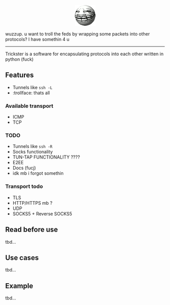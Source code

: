 <div align="center"><img src=".github/images/mister_trickster.gif"/></div>

wuzzup. u want to troll the feds by wrapping some packets into other protocols? I have somethin 4 u 

---
Trickster is a software for encapsulating protocols into each other written in python (fuck)

## Features
- Tunnels like `ssh -L`
- :trollface: thats all

### Available transport
- ICMP
- TCP

### TODO
- Tunnels like `ssh -R`
- Socks functionality
- TUN-TAP FUNCTIONALITY ????
- E2EE
- Docs (fucj)
- idk mb i forgot somethin

### Transport todo
- TLS
- HTTP/HTTPS mb ?
- UDP
- SOCKS5 + Reverse SOCKS5

## Read before use
tbd...

## Use cases
tbd...

## Example
tbd...
